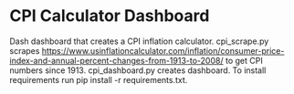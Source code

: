 # CPI Calculator Dashboard

Dash dashboard that creates a CPI inflation calculator. cpi_scrape.py scrapes https://www.usinflationcalculator.com/inflation/consumer-price-index-and-annual-percent-changes-from-1913-to-2008/ 
to get CPI numbers since 1913. cpi_dashboard.py creates dashboard. To install requirements run pip install -r requirements.txt.
